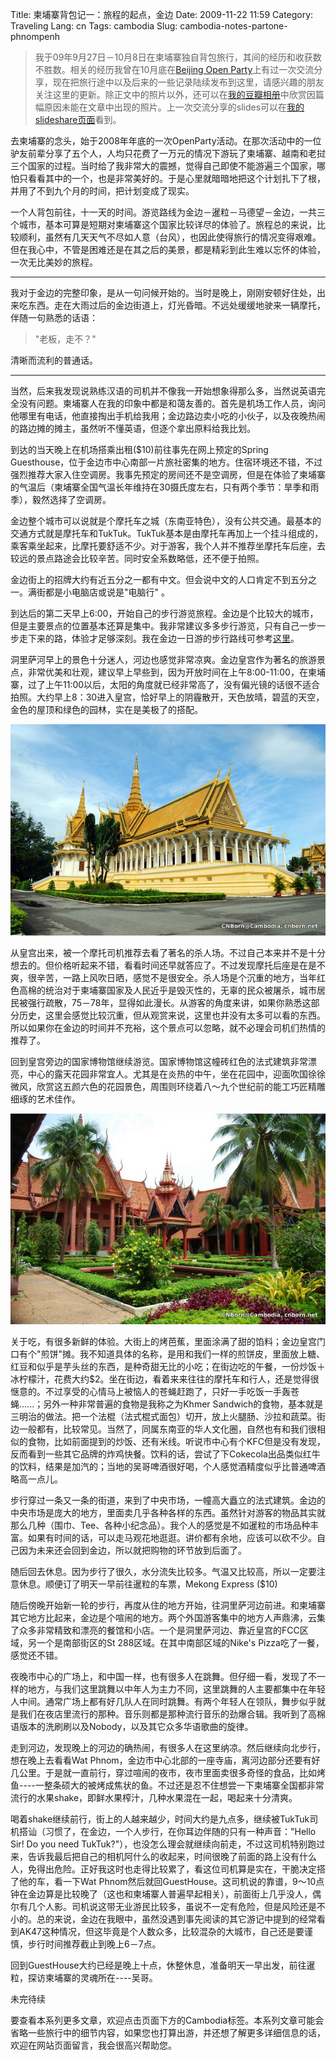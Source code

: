 Title: 柬埔寨背包记一：旅程的起点，金边
Date: 2009-11-22 11:59
Category: Traveling
Lang: cn
Tags: cambodia
Slug: cambodia-notes-partone-phnompenh

>我于09年9月27日－10月8日在柬埔寨独自背包旅行，其间的经历和收获数不胜数。相关的经历我曾在10月底在[Beijing Open Party](http://www.beijing-open-party.org)上有过一次交流分享，现在把旅行途中以及后来的一些记录陆续发布到这里，请感兴趣的朋友关注这里的更新。除正文中的照片以外，还可以在[我的豆瓣相册](http://www.douban.com/photos/album/20098136/)中欣赏因篇幅原因未能在文章中出现的照片。上一次交流分享的slides可以在[我的slideshare页面](http://www.slideshare.net/CNBorn)看到。

去柬埔寨的念头，始于2008年年底的一次OpenParty活动。在那次活动中的一位驴友前辈分享了五个人，人均只花费了一万元的情况下游玩了柬埔寨、越南和老挝三个国家的过程。当时给了我非常大的震撼，觉得自己即使不能游遍三个国家，哪怕只看看其中的一个，也是非常美好的。于是心里就暗暗地把这个计划扎下了根，并用了不到九个月的时间，把计划变成了现实。

一个人背包前往，十一天的时间。游览路线为金边－暹粒－马德望－金边，一共三个城市，基本可算是短期对柬埔寨这个国家比较详尽的体验了。旅程总的来说，比较顺利，虽然有几天天气不尽如人意（台风），也因此使得旅行的情况变得艰难。但在我心中，不管是困难还是在其之后的美景，都是精彩到此生难以忘怀的体验，一次无比美妙的旅程。

---

我对于金边的完整印象，是从一句问候开始的。当时是晚上，刚刚安顿好住处，出来吃东西。走在大雨过后的金边街道上，灯光昏暗。不远处缓缓地驶来一辆摩托，伴随一句熟悉的话语：

>"老板，走不？"

清晰而流利的普通话。

---

当然，后来我发现说熟练汉语的司机并不像我一开始想象得那么多，当然说英语完全没有问题。柬埔寨人在我的印象中都是和蔼友善的。首先是机场工作人员，询问他哪里有电话，他直接掏出手机给我用；金边路边卖小吃的小伙子，以及夜晚热闹的路边摊的摊主，虽然听不懂英语，但逐个拿出原料给我比划。
 
到达的当天晚上在机场搭乘出租($10)前往事先在网上预定的Spring Guesthouse，位于金边市中心南部一片旅社密集的地方。住宿环境还不错，不过强烈推荐大家入住空调房。我事先预定的房间还不是空调房，但是在体验了柬埔寨的气温后（柬埔寨全国气温长年维持在30摄氏度左右，只有两个季节：旱季和雨季），毅然选择了空调房。

金边整个城市可以说就是个摩托车之城（东南亚特色），没有公共交通。最基本的交通方式就是摩托车和TukTuk。TukTuk基本是由摩托车再加上一个挂斗组成的，乘客乘坐起来，比摩托要舒适不少。对于游客，我个人并不推荐坐摩托车后座，去较远的景点路途会比较辛苦。同时安全系数略低，还不便于拍照。

金边街上的招牌大约有近五分之一都有中文。但会说中文的人口肯定不到五分之一。满街都是小电脑店或说是"电脑行" 。

到达后的第二天早上6:00，开始自己的步行游览旅程。金边是个比较大的城市，但是主要景点的位置基本还算是集中。我非常建议多多步行游览，只有自己一步一步走下来的路，体验才足够深刻。我在金边一日游的步行路线可参考[这里](/images/travel/cambodia/9-phn_route_o.jpg)。

洞里萨河早上的景色十分迷人，河边也感觉非常凉爽。金边皇宫作为著名的旅游景点，非常优美和壮观，建议早上早些到，因为开放时间在上午8:00-11:00，在柬埔寨，过了上午11:00以后，太阳的角度就已经非常高了，没有偏光镜的话很不适合拍照。大约早上8：30进入皇宫，恰好早上的阴霾散开，天色放晴，碧蓝的天空，金色的屋顶和绿色的园林，实在是美极了的搭配。

![Royal Palace @ Phnom Penh, Cambodia](/images/travel/cambodia/7-royalpalace_phnompenh.jpg)

从皇宫出来，被一个摩托司机推荐去看了著名的杀人场。不过自己本来并不是十分想去的。但价格听起来不错，看看时间还早就答应了。不过发现摩托后座是在是不爽，很辛苦，一路上风吹日晒，感觉不是很安全。杀人场是个沉重的地方，当年红色高棉的统治对于柬埔寨国家及人民近乎是毁灭性的，无辜的民众被屠杀，城市居民被强行疏散，75－78年，显得如此漫长。从游客的角度来讲，如果你熟悉这部分历史，这里会感觉比较沉重，但从观赏来说，这里也并没有太多可以看的东西。所以如果你在金边的时间并不充裕，这个景点可以忽略，就不必理会司机们热情的推荐了。

回到皇宫旁边的国家博物馆继续游览。国家博物馆这幢砖红色的法式建筑非常漂亮，中心的露天花园非常宜人。尤其是在炎热的中午，坐在花园中，迎面吹国徐徐微风，欣赏这五颜六色的花园景色，周围则环绕着八～九个世纪前的能工巧匠精雕细琢的艺术佳作。

![National Museum @ Phnom Penh, Cambodia](/images/travel/cambodia/6-national_museum_phnompenh.jpg)

关于吃，有很多新鲜的体验。大街上的烤芭蕉，里面涂满了甜的馅料；金边皇宫门口有个"煎饼"摊。我不知道具体的名称，是用和我们一样的煎饼皮，里面放上糖、红豆和似乎是芋头丝的东西，是种奇甜无比的小吃；在街边吃的午餐，一份炒饭＋冰柠檬汁，花费大约$2。坐在街边，看着来来往往的摩托车和行人，还是觉得很惬意的。不过享受的心情马上被恼人的苍蝇赶跑了，只好一手吃饭一手轰苍蝇......；另外一种非常普遍的食物是我称之为Khmer Sandwich的食物，基本就是三明治的做法。把一个法棍（法式棍式面包）切开，放上火腿肠、沙拉和蔬菜。街边一般都有，比较常见。当然了，同属东南亚的华人文化圈，自然也有和我们很相似的食物，比如前面提到的炒饭、还有米线。听说市中心有个KFC但是没有发现，反而看到一些其它品牌的炸鸡快餐。饮料的话，尝试了下Cokecola出品类似红牛的饮料，结果是加汽的；当地的吴哥啤酒很好喝，个人感觉酒精度似乎比普通啤酒略高一点儿。

步行穿过一条又一条的街道，来到了中央市场，一幢高大矗立的法式建筑。金边的中央市场是庞大的地方，里面卖几乎各种各样的东西。虽然针对游客的物品其实就那么几种（围巾、Tee、各种小纪念品）。我个人的感觉是不如暹粒的市场品种丰富。如果有时间的话，可以走马观花地逛逛。讲价都有余地，应该可以砍不少。自己因为未来还会回到金边，所以就把购物的环节放到后面了。

随后回去休息。因为步行了很久，水分流失比较多。气温又比较高，所以一定要注意休息。顺便订了明天一早前往暹粒的车票，Mekong Express ($10)

随后傍晚开始新一轮的步行，再度从住的地方开始，往洞里萨河边前进。和柬埔寨其它地方比起来，金边是个喧闹的地方。两个外国游客集中的地方人声鼎沸，云集了众多非常精致和漂亮的餐馆和小店。一个是洞里萨河边、靠近皇宫的FCC区域，另一个是南部街区的St 288区域。在其中南部区域的Nike's Pizza吃了一餐，感觉还不错。

夜晚市中心的广场上，和中国一样，也有很多人在跳舞。但仔细一看，发现了不一样的地方，与我们这里跳舞以中年人为主力不同，这里跳舞的人主要都集中在年轻人中间。通常广场上都有好几队人在同时跳舞。有两个年轻人在领队，舞步似乎就是我们在夜店里流行的那种。音乐则都是那种流行音乐的劲爆合辑。我听到了高棉语版本的洗刷刷以及Nobody，以及其它众多华语歌曲的旋律。

走到河边，发现晚上的河边的确热闹，有很多人在这里纳凉。然后继续向北步行，想在晚上去看看Wat Phnom，金边市中心北部的一座寺庙，离河边部分还要有好几公里。于是就一直前行，穿过喧闹的夜市，夜市里面卖很多奇怪的食品，比如烤鱼----一整条硕大的被烤成焦状的鱼。不过还是忍不住想尝一下柬埔寨全国都非常流行的水果shake，即鲜水果榨汁，几种水果混在一起，喝起来十分清爽。

喝着shake继续前行，街上的人越来越少，时间大约是九点多，继续被TukTuk司机搭讪（习惯了，在金边，一个人步行，在你耳边伴随的只有一种声音："Hello Sir! Do you need TukTuk?"），也没怎么理会就继续向前走，不过这司机特别跑过来，告诉我最后把自己的相机阿什么的收起来，时间很晚了前面的路上没有什么人，免得出危险。正好我这时也走得比较累了，看这位司机算是实在，干脆决定搭了他的车，看一下Wat Phnom然后就回GuestHouse。这司机说的靠谱，9～10点钟在金边算是比较晚了（这也和柬埔寨人普遍早起相关），前面街上几乎没人，偶尔有几个人影。司机说这带无业游民比较多，虽说不一定有危险，但是风险还是不小的。总的来说，金边在我眼中，虽然没遇到事先阅读的其它游记中提到的经常看到AK47这种情况，但这毕竟是个人数众多，比较混杂的大城市，自己还是要谨慎，步行时间推荐截止到晚上6－7点。

回到GuestHouse大约已经是晚上十点，休整休息，准备明天一早出发，前往暹粒，探访柬埔寨的灵魂所在----吴哥。

未完待续

要查看本系列更多文章，欢迎点击页面下方的Cambodia标签。本系列文章可能会省略一些旅行中的细节内容，如果您也打算出游，并还想了解更多详细信息的话，欢迎在网站页面留言，我会很高兴帮助您。

